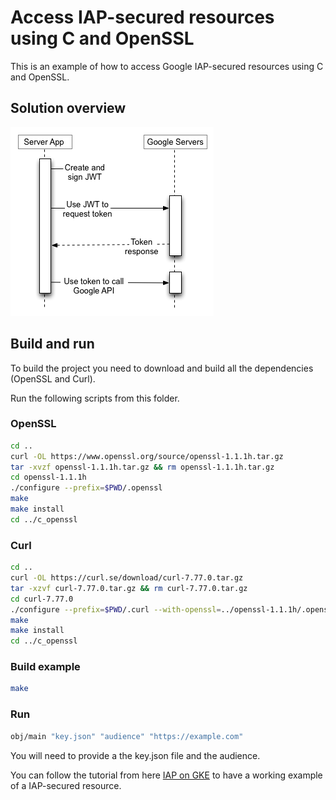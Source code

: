 # Access IAP-secured resources using C and OpenSSL

This is an example of how to access Google IAP-secured resources using 
C and OpenSSL.

## Solution overview

![OAuth flow](../.doc/oauth_flow.png)

## Build and run 

To build the project you need to download and build all the dependencies (OpenSSL and Curl).

Run the following scripts from this folder.

### OpenSSL

```bash
cd ..
curl -OL https://www.openssl.org/source/openssl-1.1.1h.tar.gz
tar -xvzf openssl-1.1.1h.tar.gz && rm openssl-1.1.1h.tar.gz 
cd openssl-1.1.1h
./configure --prefix=$PWD/.openssl
make
make install
cd ../c_openssl
```

### Curl

```bash
cd ..
curl -OL https://curl.se/download/curl-7.77.0.tar.gz
tar -xzvf curl-7.77.0.tar.gz && rm curl-7.77.0.tar.gz
cd curl-7.77.0
./configure --prefix=$PWD/.curl --with-openssl=../openssl-1.1.1h/.openssl
make
make install
cd ../c_openssl
```

### Build example

```bash
make
```

### Run

```bash
obj/main "key.json" "audience" "https://example.com"
```

You will need to provide a the key.json file and the audience.

You can follow the tutorial from here [IAP on GKE](https://hodo.dev/posts/post-26-gcp-iap/)
to have a working example of a IAP-secured resource.
